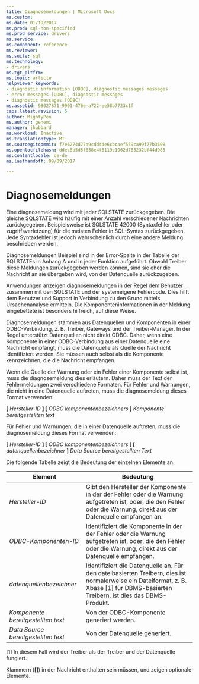 ```yaml
---
title: Diagnosemeldungen | Microsoft Docs
ms.custom: 
ms.date: 01/19/2017
ms.prod: sql-non-specified
ms.prod_service: drivers
ms.service: 
ms.component: reference
ms.reviewer: 
ms.suite: sql
ms.technology:
- drivers
ms.tgt_pltfrm: 
ms.topic: article
helpviewer_keywords:
- diagnostic information [ODBC], diagnostic messages messages
- error messages [ODBC], diagnostic messages
- diagnostic messages [ODBC]
ms.assetid: 98027871-9901-476e-a722-ee58b7723c1f
caps.latest.revision: 5
author: MightyPen
ms.author: genemi
manager: jhubbard
ms.workload: Inactive
ms.translationtype: MT
ms.sourcegitcommit: f7e6274d77a9cdd4de6cbcaef559ca99f77b3608
ms.openlocfilehash: ddec8b5d5f658e4f6119c1962d785232bf44d985
ms.contentlocale: de-de
ms.lasthandoff: 09/09/2017

---
```

# <a name="diagnostic-messages"></a>Diagnosemeldungen
Eine diagnosemeldung wird mit jeder SQLSTATE zurückgegeben. Die gleiche SQLSTATE wird häufig mit einer Anzahl verschiedener Nachrichten zurückgegeben. Beispielsweise ist SQLSTATE 42000 (Syntaxfehler oder zugriffsverletzung) für die meisten Fehler in SQL-Syntax zurückgegeben. Jede Syntaxfehler ist jedoch wahrscheinlich durch eine andere Meldung beschrieben werden.  
  
 Diagnosemeldungen Beispiel sind in der Error-Spalte in der Tabelle der SQLSTATEs in Anhang A und in jeder Funktion aufgeführt. Obwohl Treiber diese Meldungen zurückgegeben werden können, sind sie eher die Nachricht an sie übergeben wird, von der Datenquelle zurückzugeben.  
  
 Anwendungen anzeigen diagnosemeldungen in der Regel dem Benutzer zusammen mit den SQLSTATE und der systemeigene Fehlercode. Dies hilft dem Benutzer und Support in Verbindung zu den Grund mittels Ursachenanalyse ermitteln. Die Komponenteninformationen in der Meldung eingebettete ist besonders hilfreich, auf diese Weise.  
  
 Diagnosemeldungen stammen aus Datenquellen und Komponenten in einer ODBC-Verbindung, z. B. Treiber, Gateways und der Treiber-Manager. In der Regel unterstützt Datenquellen nicht direkt ODBC. Daher, wenn eine Komponente in einer ODBC-Verbindung aus einer Datenquelle eine Nachricht empfängt, muss die Datenquelle als Quelle der Nachricht identifiziert werden. Sie müssen auch selbst als die Komponente kennzeichnen, die die Nachricht empfangen.  
  
 Wenn die Quelle der Warnung oder ein Fehler einer Komponente selbst ist, muss die diagnosemeldung dies erläutern. Daher muss der Text der Fehlermeldungen zwei verschiedene Formaten. Für Fehler und Warnungen, die nicht in eine Datenquelle auftreten, muss die diagnosemeldung dieses Format verwenden:  
  
 **[** *Hersteller-ID* **] [** *ODBC komponentenbezeichners* **]**  *Komponente bereitgestellten text*  
  
 Für Fehler und Warnungen, die in einer Datenquelle auftreten, muss die diagnosemeldung dieses Format verwenden:  
  
 **[** *Hersteller-ID* **] [** *ODBC komponentenbezeichners* **] [**  *datenquellenbezeichner* **]** *Data Source bereitgestellten Text*  
  
 Die folgende Tabelle zeigt die Bedeutung der einzelnen Elemente an.  
  
|Element|Bedeutung|  
|-------------|-------------|  
|*Hersteller-ID*|Gibt den Hersteller der Komponente in der der Fehler oder die Warnung aufgetreten ist, oder, die den Fehler oder die Warnung, direkt aus der Datenquelle empfangen an.|  
|*ODBC-Komponenten-ID*|Identifiziert die Komponente in der der Fehler oder die Warnung aufgetreten ist, oder, die den Fehler oder die Warnung, direkt aus der Datenquelle empfangen.|  
|*datenquellenbezeichner*|Identifiziert die Datenquelle an. Für den dateibasierten Treibern, dies ist normalerweise ein Dateiformat, z. B. Xbase [1] für DBMS-basierten Treibern, ist dies das DBMS-Produkt.|  
|*Komponente bereitgestellten text*|Von der ODBC-Komponente generiert werden.|  
|*Data Source bereitgestellten text*|Von der Datenquelle generiert.|  
  
 [1] In diesem Fall wird der Treiber als der Treiber und der Datenquelle fungiert.  
  
 Klammern (**[]**) in der Nachricht enthalten sein müssen, und zeigen optionale Elemente.

